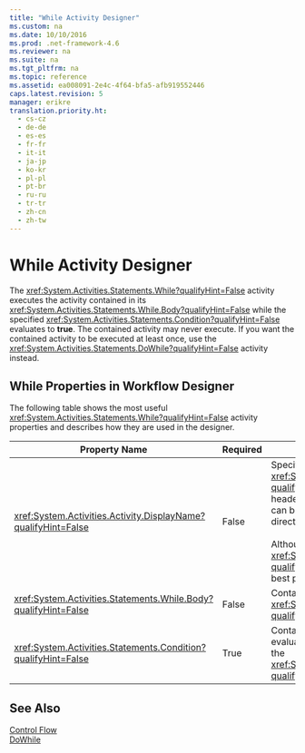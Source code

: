 ```yaml
---
title: "While Activity Designer"
ms.custom: na
ms.date: 10/10/2016
ms.prod: .net-framework-4.6
ms.reviewer: na
ms.suite: na
ms.tgt_pltfrm: na
ms.topic: reference
ms.assetid: ea008091-2e4c-4f64-bfa5-afb919552446
caps.latest.revision: 5
manager: erikre
translation.priority.ht: 
  - cs-cz
  - de-de
  - es-es
  - fr-fr
  - it-it
  - ja-jp
  - ko-kr
  - pl-pl
  - pt-br
  - ru-ru
  - tr-tr
  - zh-cn
  - zh-tw
---
```

# While Activity Designer
The <xref:System.Activities.Statements.While?qualifyHint=False> activity executes the activity contained in its <xref:System.Activities.Statements.While.Body?qualifyHint=False> while the specified <xref:System.Activities.Statements.Condition?qualifyHint=False> evaluates to **true**. The contained activity may never execute. If you want the contained activity to be executed at least once, use the <xref:System.Activities.Statements.DoWhile?qualifyHint=False> activity instead.  
  
## While Properties in Workflow Designer  
 The following table shows the most useful <xref:System.Activities.Statements.While?qualifyHint=False> activity properties and describes how they are used in the designer.  
  
|Property Name|Required|Usage|  
|-------------------|--------------|-----------|  
|<xref:System.Activities.Activity.DisplayName?qualifyHint=False>|False|Specifies the friendly name of the <xref:System.Activities.Statements.While?qualifyHint=False> activity designer in the header. The default value is While. The value can be edited in the **Properties** window or directly on the activity designer header.<br /><br /> Although the <xref:System.Activities.Activity.DisplayName?qualifyHint=False> is not strictly required, it is a best practice to use one.|  
|<xref:System.Activities.Statements.While.Body?qualifyHint=False>|False|Contains the activity to execute while the <xref:System.Activities.Statements.Condition?qualifyHint=False> evaluates to **true**.|  
|<xref:System.Activities.Statements.Condition?qualifyHint=False>|True|Contains the Visual Basic expression that is evaluated to determine whether the activity in the <xref:System.Activities.Statements.While.Body?qualifyHint=False> is to be executed.|  
  
## See Also  
 [Control Flow](../WF_Design/Control-Flow-Activity-Designers.md)   
 [DoWhile](../WF_Design/DoWhile-Activity-Designer.md)